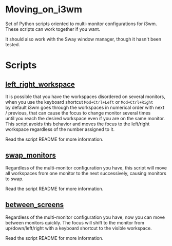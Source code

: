 # Moving_on_i3wm

Set of Python scripts oriented to multi-monitor configurations for i3wm.  
These scripts can work together if you want.  

It should also work with the Sway window manager, though it hasn't been tested.

# Scripts

## <ins>left_right_workspace</ins>

It is possible that you have the workspaces disordered on several monitors, when you use the keyboard shortcut `Mod+Ctrl+Left` or `Mod+Ctrl+Right`  
by default i3wm goes through the workspaces in numerical order with next / previous, that can cause the focus to change monitor several times  
until you reach the desired workspace even if you are on the same monitor.  
This script avoids this behavior and moves the focus to the left/right workspace regardless of the number assigned to it.  

Read the script README for more information.

## <ins>swap_monitors</ins>

Regardless of the multi-monitor configuration you have, this script will move all workspaces from one monitor to the next successively, causing monitors to swap.

Read the script README for more information.

## <ins>between_screens</ins>

Regardless of the multi-monitor configuration you have, now you can move between monitors quickly.
The focus will shift to the monitor from up/down/left/right with a keyboard shortcut to the visible workspace.  

Read the script README for more information.
